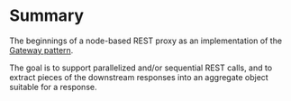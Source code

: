 Summary
=======

The beginnings of a node-based REST proxy as an implementation of the [Gateway pattern](http://martinfowler.com/eaaCatalog/gateway.html).

The goal is to support parallelized and/or sequential REST calls, and to extract pieces of the downstream responses into an aggregate object suitable for a response.
